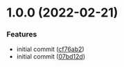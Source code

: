 # 1.0.0 (2022-02-21)


### Features

* initial commit ([cf76ab2](https://github.com/brendon-michael/logseq-periodic-notes/commit/cf76ab21c49925fab98491e53297670929988c06))
* initial commit ([07bd12d](https://github.com/brendon-michael/logseq-periodic-notes/commit/07bd12da8736187d3ee0b3f4ec8903c6771668b1))
